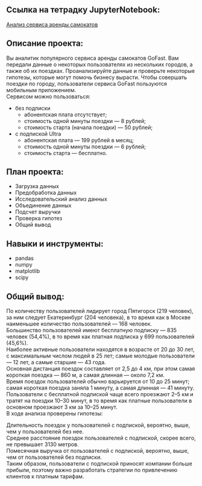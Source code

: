 ## Ссылка на тетрадку JupyterNotebook:
[Анализ сервиса аренды самокатов](https://github.com/DenZo-web/My_projects/blob/main/Project%20Analysis%20of%20scooter%20rental%20service/Project%20Analysis%20of%20scooter%20rental%20service.ipynb)

## Описание проекта: 
Вы аналитик популярного сервиса аренды самокатов GoFast. Вам передали данные о некоторых пользователях из нескольких городов, а также об их поездках. Проанализируйте данные и проверьте некоторые гипотезы, которые могут помочь бизнесу вырасти.
Чтобы совершать поездки по городу, пользователи сервиса GoFast пользуются мобильным приложением.   
Сервисом можно пользоваться:

- без подписки
   - абонентская плата отсутствует;
   - стоимость одной минуты поездки — 8 рублей;
   - стоимость старта (начала поездки) — 50 рублей;
- с подпиской Ultra
   - абонентская плата — 199 рублей в месяц;
   - стоимость одной минуты поездки — 6 рублей;
   - стоимость старта — бесплатно.

## План проекта: 
- Загрузка данных
- Предобработка данных
- Исследовательский анализ данных
- Объединение данных
- Подсчет выручки
- Проверка гипотез
- Общий вывод

## Навыки и инструменты:  
- pandas   
- numpy      
- matplotlib  
- scipy  

## Общий вывод:  
По количеству пользователей лидирует город Пятигорск (219 человек), за ним следует Екатеринбург (204 человека), в то время как в Москве наименьшее количество пользователей — 168 человек.  
Большинство пользователей имеют бесплатную подписку — 835 человек (54,4%), в то время как платная подписка у 699 пользователей (45,6%).  
Наиболее активные пользователи находятся в возрасте от 20 до 30 лет, с максимальным числом людей в 25 лет; самые молодые пользователи — 12 лет, а самые старшие — 43 года.  
Основная дистанция поездок составляет от 2,5 до 4 км, при этом самая короткая поездка — 860 м, а самая длинная — около 7,2 км.  
Время поездок пользователей обычно варьируется от 10 до 25 минут; самая короткая поездка заняла 1 минуту, а самая длинная — 41 минуту.  
Пользователи с бесплатной подпиской чаще всего проезжают 2–5 км и тратят на поездки 10–30 минут, в то время как платные пользователи в основном проезжают 3 км за 10–25 минут.  
В ходе анализа проверены гипотезы:  

Длительность поездок у пользователей с подпиской, вероятно, выше, чем у пользователей без нее.  
Среднее расстояние поездок пользователей с подпиской, скорее всего, не превышает 3130 метров.  
Помесячная выручка от пользователей с подпиской, вероятно, выше, чем от пользователей без подписки.  
Таким образом, пользователи с подпиской приносят компании больше прибыли, поэтому важно разработать стратегии по привлечению клиентов к платным тарифам.  
 
